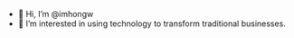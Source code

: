 - 👋 Hi, I’m @imhongw
- 🌱 I’m interested in using technology to transform traditional businesses.

<!---
imhongw/imhongw is a ✨ special ✨ repository because its `README.md` (this file) appears on your GitHub profile.
You can click the Preview link to take a look at your changes.
--->
